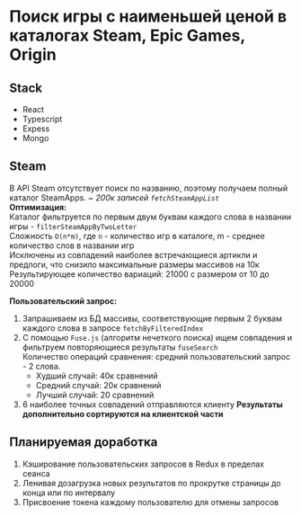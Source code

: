 # Поиск игры с наименьшей ценой в каталогах Steam, Epic Games, Origin

## Stack
* React
* Typescript
* Expess
* Mongo

## Steam 
В API Steam отсутствует поиск по названию, поэтому получаем полный каталог SteamApps. _~ 200к записей `fetchSteamAppList`_  
**Оптимизация:**  
Каталог фильтруется по первым двум буквам каждого слова в названии игры - `filterSteamAppByTwoLetter`  
Сложность `O(n*m)`, где `n` - количество игр в каталоге, m - среднее количество слов в названии игр  
Исключены из совпадений наиболее встречающиеся артикли и предлоги, что снизило максимальные размеры массивов на 10к 
Результирующее количество вариаций: 21000 с размером от 10 до 20000

**Пользовательский запрос:**
1. Запрашиваем из БД массивы, соответствующие первым 2 буквам каждого слова в запросе `fetchByFilteredIndex`  
2. С помощью `Fuse.js` (алгоритм нечеткого поиска) ищем совпадения и фильтруем повторяющиеся результаты `fuseSearch`  
Количество операций сравнения: средний пользовательский запрос - 2 слова.  
   * Худший случай: 40к сравнений  
   * Средний случай: 20к сравнений
   * Лучший случай: 20 сравнений
3. 6 наиболее точных совпадений отправляются клиенту
**Результаты дополнительно сортируются на клиентской части**

## Планируемая доработка
1. Кэширование пользовательских запросов в Redux в пределах сеанса
2. Ленивая дозагрузка новых результатов по прокрутке страницы до конца или по интервалу
3. Присвоение токена каждому пользователю для отмены запросов